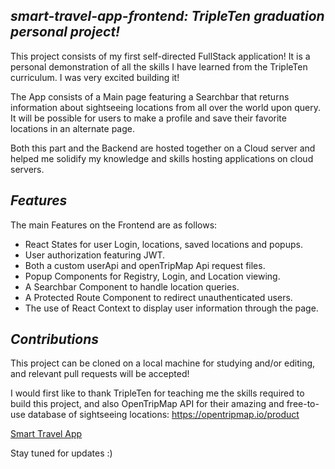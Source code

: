 ## *smart-travel-app-frontend: TripleTen graduation personal project!*
This project consists of my first self-directed FullStack application! It is a personal demonstration of all the skills I have learned from the TripleTen curriculum. I was very excited building it!

The App consists of a Main page featuring a Searchbar that returns information about sightseeing locations from all over the world upon query. It will be possible for users to make a profile and save their favorite locations in an alternate page. 

Both this part and the Backend are hosted together on a Cloud server and helped me solidify my knowledge and skills hosting applications on cloud servers. 

## *Features*
The main Features on the Frontend are as follows: 
- React States for user Login, locations, saved locations and popups.
- User authorization featuring JWT.
- Both a custom userApi and openTripMap Api request files.
- Popup Components for Registry, Login, and Location viewing.
- A Searchbar Component to handle location queries.
- A Protected Route Component to redirect unauthenticated users.
- The use of React Context to display user information through the page. 

## *Contributions*
This project can be cloned on a local machine for studying and/or editing, and relevant pull requests will be accepted!  

I would first like to thank TripleTen for teaching me the skills required to build this project, and also OpenTripMap API for their amazing and free-to-use database of sightseeing locations: https://opentripmap.io/product

[Smart Travel App](https://frederickjodozi.github.io/smart-travel-app-frontend)  

Stay tuned for updates :)
